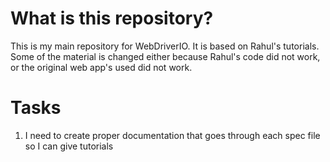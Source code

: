 # What is this repository?

This is my main repository for WebDriverIO. It is based on Rahul's tutorials. Some of the material is changed either because Rahul's code did not work, or the original web app's used did not work.

# Tasks

1. I need to create proper documentation that goes through each spec file so I can give tutorials
